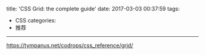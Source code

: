title: 'CSS Grid: the complete guide'
date: 2017-03-03 00:37:59
tags:
- CSS
categories:
- 推荐
---

https://tympanus.net/codrops/css_reference/grid/